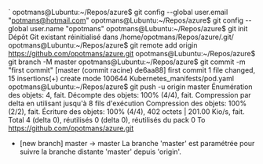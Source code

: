 `<addr>
opotmans@Lubuntu:~/Repos/azure$ git config --global user.email "potmans@hotmail.com"
opotmans@Lubuntu:~/Repos/azure$ git config --global user.name "opotmans"
opotmans@Lubuntu:~/Repos/azure$ git init
Dépôt Git existant réinitialisé dans /home/opotmans/Repos/azure/.git/
opotmans@Lubuntu:~/Repos/azure$ git remote add origin https://github.com/opotmans/azure.git
opotmans@Lubuntu:~/Repos/azure$ git branch -M master
opotmans@Lubuntu:~/Repos/azure$ git commit -m "first commit"
[master (commit racine) de6aa88] first commit
 1 file changed, 15 insertions(+)
 create mode 100644 Kubernetes_manifests/pod.yaml
opotmans@Lubuntu:~/Repos/azure$ git push -u origin master
Énumération des objets: 4, fait.
Décompte des objets: 100% (4/4), fait.
Compression par delta en utilisant jusqu'à 8 fils d'exécution
Compression des objets: 100% (2/2), fait.
Écriture des objets: 100% (4/4), 402 octets | 201.00 Kio/s, fait.
Total 4 (delta 0), réutilisés 0 (delta 0), réutilisés du pack 0
To https://github.com/opotmans/azure.git
 * [new branch]      master -> master
La branche 'master' est paramétrée pour suivre la branche distante 'master' depuis 'origin'.